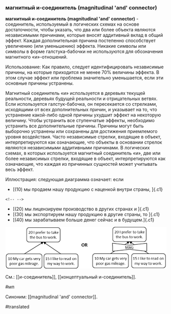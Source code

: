 ### магнитный и-соединитель (magnitudinal \'and\' connector)

**магнитный и-соединитель (magnitudinal \'and\' connector)** - соединитель, используемый в логических схемах на основе достаточности, чтобы указать, что два или более объекта являются независимыми причинами, которые вносят аддитивный вклад в общий эффект. Каждая дополнительная причина постепенно способствует увеличению (или уменьшению) эффекта. Никакие символы или символы в форме галстука-бабочки не используются для обозначения магнитного «и»-отношений.

Использование: Как правило, следует идентифицировать независимые причины, на которые приходится не менее 70% величины эффекта. В этом случае эффект или проблема значительно уменьшается, если эти основные причины устранены.

Магнитный соединитель «и» используется в деревьях текущей реальности, деревьях будущей реальности и отрицательных ветвях. Если используется галстук-бабочка, он пересекается со стрелками, исходящими от всех дополнительных причин, и указывает на то, что устранение какой-либо одной причины ухудшит эффект на некоторую величину. Чтобы устранить все ступенчатые эффекты, необходимо устранить все дополнительные причины. Причины могут быть выборочно устранены или сохранены для достижения приемлемого уровня воздействия. Часто независимые стрелки, входящие в объект, интерпретируются как означающие, что объекты в основании стрелок являются независимыми аддитивными причинами. В логических схемах, в которых используется магнитный соединитель «и», две или более независимых стрелки, входящие в объект, интерпретируются как означающие, что каждая из причинных сущностей может учитывать весь эффект.

Иллюстрация: следующая диаграмма означает: если

-   [(10) мы продаем нашу продукцию с наценкой внутри страны, ]{.c1}

```{=html}
<!-- -->
```
-   [(20) мы лицензируем производство в других странах и ]{.c1}
-   [(30) мы экспортируем нашу продукцию в другие страны, то ]{.c1}
-   [(40) мы зарабатываем больше денег сейчас и в будущем.]{.c1}

![](images/image59.png)

См.: [[и-соединитель]], [[концептуальный и-соединитель]].

#мп

Синоним: [[magnitudinal \'and\' connector]].

#translated
